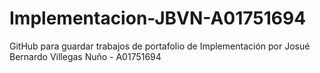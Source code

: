 # Implementacion-JBVN-A01751694
GitHub para guardar trabajos de portafolio de Implementación por Josué Bernardo Villegas Nuño - A01751694 
